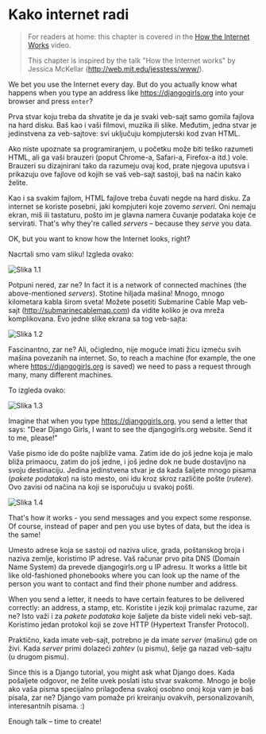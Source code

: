 # Kako internet radi

> For readers at home: this chapter is covered in the [How the Internet Works](https://www.youtube.com/watch?v=oM9yAA09wdc) video.
> 
> This chapter is inspired by the talk "How the Internet works" by Jessica McKellar (http://web.mit.edu/jesstess/www/).

We bet you use the Internet every day. But do you actually know what happens when you type an address like https://djangogirls.org into your browser and press `enter`?

Prva stvar koju treba da shvatite je da je svaki veb-sajt samo gomila fajlova na hard disku. Baš kao i vaši filmovi, muzika ili slike. Međutim, jedna stvar je jedinstvena za veb-sajtove: svi uključuju kompjuterski kod zvan HTML.

Ako niste upoznate sa programiranjem, u početku može biti teško razumeti HTML, ali ga vaši brauzeri (poput Chrome-a, Safari-a, Firefox-a itd.) vole. Brauzeri su dizajnirani tako da razumeju ovaj kod, prate njegova uputsva i prikazuju ove fajlove od kojih se vaš veb-sajt sastoji, baš na način kako želite.

Kao i sa svakim fajlom, HTML fajlove treba čuvati negde na hard disku. Za internet se koriste posebni, jaki kompjuteri koje zovemo *serveri*. Oni nemaju ekran, miš ili tastaturu, pošto im je glavna namera čuvanje podataka koje će servirati. That's why they're called *servers* – because they *serve* you data.

OK, but you want to know how the Internet looks, right?

Nacrtali smo vam sliku! Izgleda ovako:

![Slika 1.1](images/internet_1.png)

Potpuni nered, zar ne? In fact it is a network of connected machines (the above-mentioned *servers*). Stotine hiljada mašina! Mnogo, mnogo kilometara kabla širom sveta! Možete posetiti Submarine Cable Map veb-sajt (http://submarinecablemap.com) da vidite koliko je ova mreža komplikovana. Evo jedne slike ekrana sa tog veb-sajta:

![Slika 1.2](images/internet_3.png)

Fascinantno, zar ne? Ali, očigledno, nije moguće imati žicu izmeću svih mašina povezanih na internet. So, to reach a machine (for example, the one where https://djangogirls.org is saved) we need to pass a request through many, many different machines.

To izgleda ovako:

![Slika 1.3](images/internet_2.png)

Imagine that when you type https://djangogirls.org, you send a letter that says: "Dear Django Girls, I want to see the djangogirls.org website. Send it to me, please!"

Vaše pismo ide do pošte najbliže vama. Zatim ide do još jedne koja je malo bliža primaocu, zatim do još jedne, i još jedne dok ne bude dostavljno na svoju destinaciju. Jedina jedinstvena stvar je da kada šaljete mnogo pisama (*pakete podataka*) na isto mesto, oni idu kroz skroz različite pošte (*rutere*). Ovo zavisi od načina na koji se isporučuju u svakoj pošti.

![Slika 1.4](images/internet_4.png)

That's how it works - you send messages and you expect some response. Of course, instead of paper and pen you use bytes of data, but the idea is the same!

Umesto adrese koja se sastoji od naziva ulice, grada, poštanskog broja i naziva zemlje, koristimo IP adrese. Vaš računar prvo pita DNS (Domain Name System) da prevede djangogirls.org u IP adresu. It works a little bit like old-fashioned phonebooks where you can look up the name of the person you want to contact and find their phone number and address.

When you send a letter, it needs to have certain features to be delivered correctly: an address, a stamp, etc. Koristite i jezik koji primalac razume, zar ne? Isto važi i za *pakete podataka* koje šaljete da biste videli neki veb-sajt. Koristimo jedan protokol koji se zove HTTP (Hypertext Transfer Protocol).

Praktično, kada imate veb-sajt, potrebno je da imate *server* (mašinu) gde on živi. Kada *server* primi dolazeći *zahtev* (u pismu), šelje ga nazad veb-sajtu (u drugom pismu).

Since this is a Django tutorial, you might ask what Django does. Kada pošaljete odgovor, ne želite uvek poslati istu stvar svakome. Mnogo je bolje ako vaša pisma specijalno prilagođena svakoj osobno onoj koja vam je baš pisala, zar ne? Django vam pomaže pri kreiranju ovakvih, personalizovanih, interesantnih pisama. :)

Enough talk – time to create!